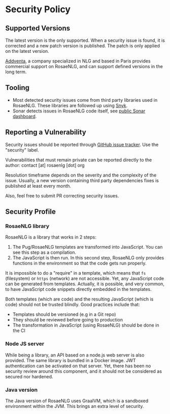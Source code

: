 <!--
Copyright 2019 Ludan Stoecklé
SPDX-License-Identifier: CC-BY-4.0
-->
# Security Policy

## Supported Versions

The latest version is the only supported.
When a security issue is found, it is corrected and a new patch version is published. The patch is only applied on the latest version.

[Addventa](https://www.addventa.com/), a company specialized in NLG and based in Paris provides commercial support on RosaeNLG, and can support defined versions in the long term.


## Tooling

- Most detected security issues come from third party libraries used in RosaeNLG. These libraries are followed up using [Snyk](https://snyk.io/).
- Sonar detects issues in RosaeNLG code itself, see [public Sonar dashboard](https://sonarcloud.io/dashboard?id=RosaeNLG_RosaeNLG).


## Reporting a Vulnerability

Security issues should be reported through [GitHub issue tracker](https://github.com/RosaeNLG/rosaenlg/issues). Use the "security" label.

Vulnerabilities that must remain private can be reported directly to the author: contact [at] rosaenlg [dot] org

Resolution timeframe depends on the severity and the complexity of the issue.
Usually, a new version containing third party dependencies fixes is published at least every month.

Also, feel free to submit PR correcting security issues.


## Security Profile

### RosaeNLG library

RosaeNLG is a library that works in 2 steps:
1. The Pug/RosaeNLG templates are transformed into JavaScript. You can see this step as a compilation.
1. The JavaScript is then run. In this second step, RosaeNLG only provides functions in the environment so that the code gets run properly.

It is impossible to do a "require" in a template, which means that `fs` (filesystem) or `https` (network) are not accessible.
Yet, any JavaScript code can be generated from templates. Actually, it is possible, and very common, to have JavaScript code snippets directly embedded in the templates.

Both templates (which are code) and the resulting JavaScript (which is code) should not be trusted blindly. Good practices include that:
- Templates should be versioned (e.g in a Git repo)
- They should be reviewed before going to production
- The transformation in JavaScript (using RosaeNLG) should be done in the CI

### Node JS server

While being a library, an API based on a node.js web server is also provided. The same library is bundled in a Docker image.
JWT authentication can be activated on that server.
Yet, there has been no security review around this component, and it should not be considered as secured nor hardened.

### Java version

The Java version of RosaeNLG uses GraalVM, which is a sandboxed environment within the JVM.
This brings an extra level of security.

